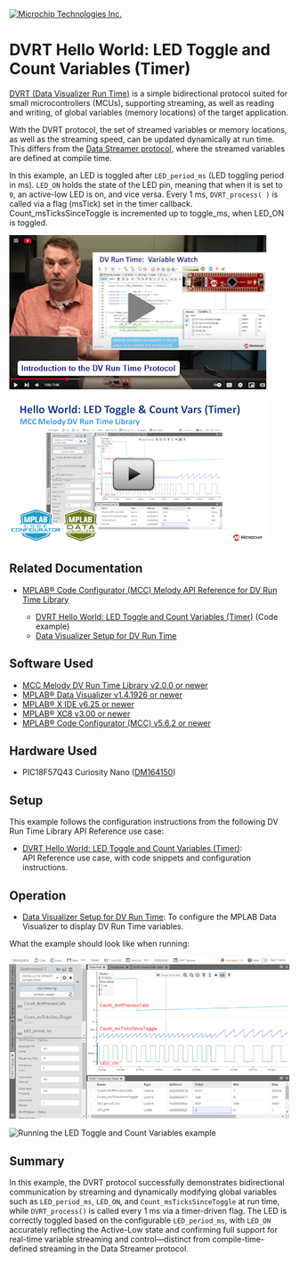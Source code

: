 <!-- MPAE-20361 Please do not change this logo with link -->

<a target="_blank" href="https://www.microchip.com/" id="top-of-page">
   <picture>
      <source media="(prefers-color-scheme: light)" srcset="images/mchp_logo_light.png" width="350">
      <source media="(prefers-color-scheme: dark)" srcset="images/mchp_logo_dark.png" width="350">
      <img alt="Microchip Technologies Inc." src="https://www.microchip.com/content/experience-fragments/mchp/en_us/site/header/master/_jcr_content/root/responsivegrid/header/logo.coreimg.100.300.png/1605828081463/microchip.png">
   </picture>
</a>

# DVRT Hello World: LED Toggle and Count Variables (Timer)

[DVRT (Data Visualizer Run Time)](https://onlinedocs.microchip.com/v2/keyword-lookup?keyword=MDV:DVRT:PROTOCOL&version=latest&redirect=true) is a simple bidirectional protocol suited for small microcontrollers (MCUs), supporting streaming, as well as reading and writing, of global variables (memory locations) of the target application.

With the DVRT protocol, the set of streamed variables or memory locations, as well as the streaming speed, can be updated dynamically at run time. This differs from the [Data Streamer protocol](https://onlinedocs.microchip.com/v2/keyword-lookup?keyword=MDV:VARIABLE_STREAMERS&version=latest&redirect=true), where the streamed variables are defined at compile time.

In this example, an LED is toggled after `LED_period_ms` (LED toggling period in ms). `LED_ON` holds the state of the LED pin, meaning that when it is set to `0`, an active-low LED is on, and vice versa. Every 1 ms, `DVRT_process( )` is called via a flag (msTick) set in the timer callback.
Count_msTicksSinceToggle is incremented up to toggle_ms, when LED_ON is toggled.  

[![Intro to DV Run Time Protocol](images\IntroToDVRunTime-Video.png)](https://www.youtube.com/watch?v=d99qiWsrbDc)  
 
 [![Watch the video on YouTube](images/HelloWorldLedToggleCountVars-Video.png)](https://www.youtube.com/watch?v=80OA-Cw0F_k)

## Related Documentation
- [MPLAB® Code Configurator (MCC) Melody API Reference for DV Run Time Library](https://onlinedocs.microchip.com/v2/keyword-lookup?keyword=DV-RUN-TIME-LIBRARY&version=latest&redirect=true)

     - [DVRT Hello World: LED Toggle and Count Variables (Timer)](https://onlinedocs.microchip.com/v2/keyword-lookup?keyword=SCF-LIBRARY-DVRT-USECASES.DVRT_USECASES_1&version=latest&redirect=true) (Code example)
     - [Data Visualizer Setup for DV Run Time](https://onlinedocs.microchip.com/v2/keyword-lookup?keyword=DV.SETUP.DVRUNTIME&version=latest&redirect=true) 

## Software Used

- [MCC Melody DV Run Time Library v2.0.0 or newer](https://onlinedocs.microchip.com/v2/keyword-lookup?keyword=DV-RUN-TIME-LIBRARY&version=latest&redirect=true)
- [MPLAB® Data Visualizer v1.4.1926 or newer](https://www.microchip.com/en-us/tools-resources/debug/mplab-data-visualizer)
- [MPLAB® X IDE v6.25 or newer](http://www.microchip.com/mplab/mplab-x-ide)
- [MPLAB® XC8 v3.00 or newer](http://www.microchip.com/mplab/compilers)
- [MPLAB® Code Configurator (MCC) v5.6.2 or newer](https://www.microchip.com/mplab/mplab-code-configurator)

## Hardware Used

- PIC18F57Q43 Curiosity Nano ([DM164150](https://www.microchip.com/en-us/development-tool/DM164150))

## Setup

This example follows the configuration instructions from the following DV Run Time Library API Reference use case:  
- [DVRT Hello World: LED Toggle and Count Variables (Timer)](https://onlinedocs.microchip.com/v2/keyword-lookup?keyword=SCF-LIBRARY-DVRT-USECASES.DVRT_USECASES_1&version=latest&redirect=true): <br>API Reference use case, with code snippets and configuration instructions. 

## Operation

- [Data Visualizer Setup for DV Run Time](https://onlinedocs.microchip.com/v2/keyword-lookup?keyword=DV.SETUP.DVRUNTIME&version=latest&redirect=true): To configure the MPLAB Data Visualizer to display DV Run Time variables.  

What the example should look like when running: 

![running the use case](images\DVRTHelloWorld-LEDToggleCountVariables-RunningTheUseCase_high.png)


![Running the LED Toggle and Count Variables example](images\Running_LED_Toggle_and_Count_Variables.gif)

## Summary

In this example, the DVRT protocol successfully demonstrates bidirectional communication by streaming and dynamically modifying global variables such as `LED_period_ms`, `LED_ON`, and `Count_msTicksSinceToggle` at run time, while `DVRT_process()` is called every 1 ms via a timer-driven flag. The LED is correctly toggled based on the configurable `LED_period_ms`, with `LED_ON` accurately reflecting the Active-Low state and confirming full support for real-time variable streaming and control—distinct from compile-time-defined streaming in the Data Streamer protocol.

